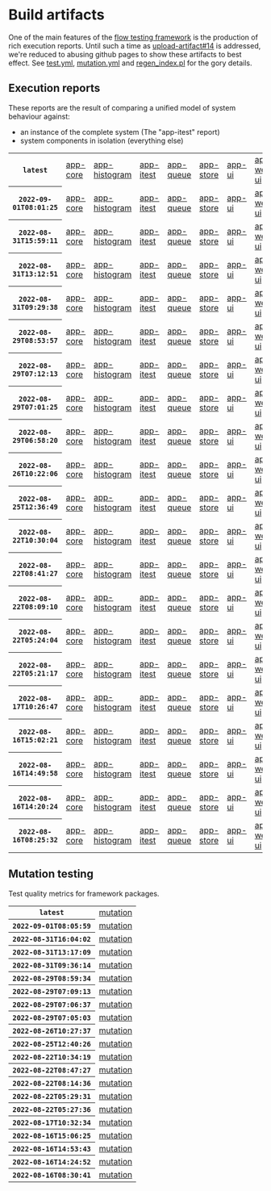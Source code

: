 # Build artifacts

One of the main features of the [flow testing framework](https://github.com/Mastercard/flow) is the production of rich execution reports.
Until such a time as [upload-artifact#14](https://github.com/actions/upload-artifact/issues/14) is addressed, we're reduced to abusing github pages to show these artifacts to best effect.
See [test.yml](https://github.com/Mastercard/flow/blob/main/.github/workflows/test.yml), [mutation.yml](https://github.com/Mastercard/flow/blob/main/.github/workflows/mutation.yml) and [regen_index.pl](https://github.com/Mastercard/flow/blob/pages/regen_index.pl) for the gory details.

## Execution reports

These reports are the result of comparing a unified model of system behaviour against:
 * an instance of the complete system (The "app-itest" report)
 * system components in isolation (everything else)

<!-- start:execution -->
<table>
	<tbody>
		<tr> <th><code>latest</code></th>
			<td><a href="execution/latest/flow_execution_reports/example/app-core/target/mctf/latest/index.html">app-core</a></td>
			<td><a href="execution/latest/flow_execution_reports/example/app-histogram/target/mctf/latest/index.html">app-histogram</a></td>
			<td><a href="execution/latest/flow_execution_reports/example/app-itest/target/mctf/latest/index.html">app-itest</a></td>
			<td><a href="execution/latest/flow_execution_reports/example/app-queue/target/mctf/latest/index.html">app-queue</a></td>
			<td><a href="execution/latest/flow_execution_reports/example/app-store/target/mctf/latest/index.html">app-store</a></td>
			<td><a href="execution/latest/flow_execution_reports/example/app-ui/target/mctf/latest/index.html">app-ui</a></td>
			<td><a href="execution/latest/flow_execution_reports/example/app-web-ui/target/mctf/latest/index.html">app-web-ui</a></td>
		</tr>
		<tr> <th><code>2022-09-01T08:01:25</code></th>
			<td><a href="execution/1662019285/flow_execution_reports/example/app-core/target/mctf/latest/index.html">app-core</a></td>
			<td><a href="execution/1662019285/flow_execution_reports/example/app-histogram/target/mctf/latest/index.html">app-histogram</a></td>
			<td><a href="execution/1662019285/flow_execution_reports/example/app-itest/target/mctf/latest/index.html">app-itest</a></td>
			<td><a href="execution/1662019285/flow_execution_reports/example/app-queue/target/mctf/latest/index.html">app-queue</a></td>
			<td><a href="execution/1662019285/flow_execution_reports/example/app-store/target/mctf/latest/index.html">app-store</a></td>
			<td><a href="execution/1662019285/flow_execution_reports/example/app-ui/target/mctf/latest/index.html">app-ui</a></td>
			<td><a href="execution/1662019285/flow_execution_reports/example/app-web-ui/target/mctf/latest/index.html">app-web-ui</a></td>
		</tr>
		<tr> <th><code>2022-08-31T15:59:11</code></th>
			<td><a href="execution/1661961551/flow_execution_reports/example/app-core/target/mctf/latest/index.html">app-core</a></td>
			<td><a href="execution/1661961551/flow_execution_reports/example/app-histogram/target/mctf/latest/index.html">app-histogram</a></td>
			<td><a href="execution/1661961551/flow_execution_reports/example/app-itest/target/mctf/latest/index.html">app-itest</a></td>
			<td><a href="execution/1661961551/flow_execution_reports/example/app-queue/target/mctf/latest/index.html">app-queue</a></td>
			<td><a href="execution/1661961551/flow_execution_reports/example/app-store/target/mctf/latest/index.html">app-store</a></td>
			<td><a href="execution/1661961551/flow_execution_reports/example/app-ui/target/mctf/latest/index.html">app-ui</a></td>
			<td><a href="execution/1661961551/flow_execution_reports/example/app-web-ui/target/mctf/latest/index.html">app-web-ui</a></td>
		</tr>
		<tr> <th><code>2022-08-31T13:12:51</code></th>
			<td><a href="execution/1661951571/flow_execution_reports/example/app-core/target/mctf/latest/index.html">app-core</a></td>
			<td><a href="execution/1661951571/flow_execution_reports/example/app-histogram/target/mctf/latest/index.html">app-histogram</a></td>
			<td><a href="execution/1661951571/flow_execution_reports/example/app-itest/target/mctf/latest/index.html">app-itest</a></td>
			<td><a href="execution/1661951571/flow_execution_reports/example/app-queue/target/mctf/latest/index.html">app-queue</a></td>
			<td><a href="execution/1661951571/flow_execution_reports/example/app-store/target/mctf/latest/index.html">app-store</a></td>
			<td><a href="execution/1661951571/flow_execution_reports/example/app-ui/target/mctf/latest/index.html">app-ui</a></td>
			<td><a href="execution/1661951571/flow_execution_reports/example/app-web-ui/target/mctf/latest/index.html">app-web-ui</a></td>
		</tr>
		<tr> <th><code>2022-08-31T09:29:38</code></th>
			<td><a href="execution/1661938178/flow_execution_reports/example/app-core/target/mctf/latest/index.html">app-core</a></td>
			<td><a href="execution/1661938178/flow_execution_reports/example/app-histogram/target/mctf/latest/index.html">app-histogram</a></td>
			<td><a href="execution/1661938178/flow_execution_reports/example/app-itest/target/mctf/latest/index.html">app-itest</a></td>
			<td><a href="execution/1661938178/flow_execution_reports/example/app-queue/target/mctf/latest/index.html">app-queue</a></td>
			<td><a href="execution/1661938178/flow_execution_reports/example/app-store/target/mctf/latest/index.html">app-store</a></td>
			<td><a href="execution/1661938178/flow_execution_reports/example/app-ui/target/mctf/latest/index.html">app-ui</a></td>
			<td><a href="execution/1661938178/flow_execution_reports/example/app-web-ui/target/mctf/latest/index.html">app-web-ui</a></td>
		</tr>
		<tr> <th><code>2022-08-29T08:53:57</code></th>
			<td><a href="execution/1661763237/flow_execution_reports/example/app-core/target/mctf/latest/index.html">app-core</a></td>
			<td><a href="execution/1661763237/flow_execution_reports/example/app-histogram/target/mctf/latest/index.html">app-histogram</a></td>
			<td><a href="execution/1661763237/flow_execution_reports/example/app-itest/target/mctf/latest/index.html">app-itest</a></td>
			<td><a href="execution/1661763237/flow_execution_reports/example/app-queue/target/mctf/latest/index.html">app-queue</a></td>
			<td><a href="execution/1661763237/flow_execution_reports/example/app-store/target/mctf/latest/index.html">app-store</a></td>
			<td><a href="execution/1661763237/flow_execution_reports/example/app-ui/target/mctf/latest/index.html">app-ui</a></td>
			<td><a href="execution/1661763237/flow_execution_reports/example/app-web-ui/target/mctf/latest/index.html">app-web-ui</a></td>
		</tr>
		<tr> <th><code>2022-08-29T07:12:13</code></th>
			<td><a href="execution/1661757133/flow_execution_reports/example/app-core/target/mctf/latest/index.html">app-core</a></td>
			<td><a href="execution/1661757133/flow_execution_reports/example/app-histogram/target/mctf/latest/index.html">app-histogram</a></td>
			<td><a href="execution/1661757133/flow_execution_reports/example/app-itest/target/mctf/latest/index.html">app-itest</a></td>
			<td><a href="execution/1661757133/flow_execution_reports/example/app-queue/target/mctf/latest/index.html">app-queue</a></td>
			<td><a href="execution/1661757133/flow_execution_reports/example/app-store/target/mctf/latest/index.html">app-store</a></td>
			<td><a href="execution/1661757133/flow_execution_reports/example/app-ui/target/mctf/latest/index.html">app-ui</a></td>
			<td><a href="execution/1661757133/flow_execution_reports/example/app-web-ui/target/mctf/latest/index.html">app-web-ui</a></td>
		</tr>
		<tr> <th><code>2022-08-29T07:01:25</code></th>
			<td><a href="execution/1661756485/flow_execution_reports/example/app-core/target/mctf/latest/index.html">app-core</a></td>
			<td><a href="execution/1661756485/flow_execution_reports/example/app-histogram/target/mctf/latest/index.html">app-histogram</a></td>
			<td><a href="execution/1661756485/flow_execution_reports/example/app-itest/target/mctf/latest/index.html">app-itest</a></td>
			<td><a href="execution/1661756485/flow_execution_reports/example/app-queue/target/mctf/latest/index.html">app-queue</a></td>
			<td><a href="execution/1661756485/flow_execution_reports/example/app-store/target/mctf/latest/index.html">app-store</a></td>
			<td><a href="execution/1661756485/flow_execution_reports/example/app-ui/target/mctf/latest/index.html">app-ui</a></td>
			<td><a href="execution/1661756485/flow_execution_reports/example/app-web-ui/target/mctf/latest/index.html">app-web-ui</a></td>
		</tr>
		<tr> <th><code>2022-08-29T06:58:20</code></th>
			<td><a href="execution/1661756300/flow_execution_reports/example/app-core/target/mctf/latest/index.html">app-core</a></td>
			<td><a href="execution/1661756300/flow_execution_reports/example/app-histogram/target/mctf/latest/index.html">app-histogram</a></td>
			<td><a href="execution/1661756300/flow_execution_reports/example/app-itest/target/mctf/latest/index.html">app-itest</a></td>
			<td><a href="execution/1661756300/flow_execution_reports/example/app-queue/target/mctf/latest/index.html">app-queue</a></td>
			<td><a href="execution/1661756300/flow_execution_reports/example/app-store/target/mctf/latest/index.html">app-store</a></td>
			<td><a href="execution/1661756300/flow_execution_reports/example/app-ui/target/mctf/latest/index.html">app-ui</a></td>
			<td><a href="execution/1661756300/flow_execution_reports/example/app-web-ui/target/mctf/latest/index.html">app-web-ui</a></td>
		</tr>
		<tr> <th><code>2022-08-26T10:22:06</code></th>
			<td><a href="execution/1661509326/flow_execution_reports/example/app-core/target/mctf/latest/index.html">app-core</a></td>
			<td><a href="execution/1661509326/flow_execution_reports/example/app-histogram/target/mctf/latest/index.html">app-histogram</a></td>
			<td><a href="execution/1661509326/flow_execution_reports/example/app-itest/target/mctf/latest/index.html">app-itest</a></td>
			<td><a href="execution/1661509326/flow_execution_reports/example/app-queue/target/mctf/latest/index.html">app-queue</a></td>
			<td><a href="execution/1661509326/flow_execution_reports/example/app-store/target/mctf/latest/index.html">app-store</a></td>
			<td><a href="execution/1661509326/flow_execution_reports/example/app-ui/target/mctf/latest/index.html">app-ui</a></td>
			<td><a href="execution/1661509326/flow_execution_reports/example/app-web-ui/target/mctf/latest/index.html">app-web-ui</a></td>
		</tr>
		<tr> <th><code>2022-08-25T12:36:49</code></th>
			<td><a href="execution/1661431009/flow_execution_reports/example/app-core/target/mctf/latest/index.html">app-core</a></td>
			<td><a href="execution/1661431009/flow_execution_reports/example/app-histogram/target/mctf/latest/index.html">app-histogram</a></td>
			<td><a href="execution/1661431009/flow_execution_reports/example/app-itest/target/mctf/latest/index.html">app-itest</a></td>
			<td><a href="execution/1661431009/flow_execution_reports/example/app-queue/target/mctf/latest/index.html">app-queue</a></td>
			<td><a href="execution/1661431009/flow_execution_reports/example/app-store/target/mctf/latest/index.html">app-store</a></td>
			<td><a href="execution/1661431009/flow_execution_reports/example/app-ui/target/mctf/latest/index.html">app-ui</a></td>
			<td><a href="execution/1661431009/flow_execution_reports/example/app-web-ui/target/mctf/latest/index.html">app-web-ui</a></td>
		</tr>
		<tr> <th><code>2022-08-22T10:30:04</code></th>
			<td><a href="execution/1661164204/flow_execution_reports/example/app-core/target/mctf/latest/index.html">app-core</a></td>
			<td><a href="execution/1661164204/flow_execution_reports/example/app-histogram/target/mctf/latest/index.html">app-histogram</a></td>
			<td><a href="execution/1661164204/flow_execution_reports/example/app-itest/target/mctf/latest/index.html">app-itest</a></td>
			<td><a href="execution/1661164204/flow_execution_reports/example/app-queue/target/mctf/latest/index.html">app-queue</a></td>
			<td><a href="execution/1661164204/flow_execution_reports/example/app-store/target/mctf/latest/index.html">app-store</a></td>
			<td><a href="execution/1661164204/flow_execution_reports/example/app-ui/target/mctf/latest/index.html">app-ui</a></td>
			<td><a href="execution/1661164204/flow_execution_reports/example/app-web-ui/target/mctf/latest/index.html">app-web-ui</a></td>
		</tr>
		<tr> <th><code>2022-08-22T08:41:27</code></th>
			<td><a href="execution/1661157687/flow_execution_reports/example/app-core/target/mctf/latest/index.html">app-core</a></td>
			<td><a href="execution/1661157687/flow_execution_reports/example/app-histogram/target/mctf/latest/index.html">app-histogram</a></td>
			<td><a href="execution/1661157687/flow_execution_reports/example/app-itest/target/mctf/latest/index.html">app-itest</a></td>
			<td><a href="execution/1661157687/flow_execution_reports/example/app-queue/target/mctf/latest/index.html">app-queue</a></td>
			<td><a href="execution/1661157687/flow_execution_reports/example/app-store/target/mctf/latest/index.html">app-store</a></td>
			<td><a href="execution/1661157687/flow_execution_reports/example/app-ui/target/mctf/latest/index.html">app-ui</a></td>
			<td><a href="execution/1661157687/flow_execution_reports/example/app-web-ui/target/mctf/latest/index.html">app-web-ui</a></td>
		</tr>
		<tr> <th><code>2022-08-22T08:09:10</code></th>
			<td><a href="execution/1661155750/flow_execution_reports/example/app-core/target/mctf/latest/index.html">app-core</a></td>
			<td><a href="execution/1661155750/flow_execution_reports/example/app-histogram/target/mctf/latest/index.html">app-histogram</a></td>
			<td><a href="execution/1661155750/flow_execution_reports/example/app-itest/target/mctf/latest/index.html">app-itest</a></td>
			<td><a href="execution/1661155750/flow_execution_reports/example/app-queue/target/mctf/latest/index.html">app-queue</a></td>
			<td><a href="execution/1661155750/flow_execution_reports/example/app-store/target/mctf/latest/index.html">app-store</a></td>
			<td><a href="execution/1661155750/flow_execution_reports/example/app-ui/target/mctf/latest/index.html">app-ui</a></td>
			<td><a href="execution/1661155750/flow_execution_reports/example/app-web-ui/target/mctf/latest/index.html">app-web-ui</a></td>
		</tr>
		<tr> <th><code>2022-08-22T05:24:04</code></th>
			<td><a href="execution/1661145844/flow_execution_reports/example/app-core/target/mctf/latest/index.html">app-core</a></td>
			<td><a href="execution/1661145844/flow_execution_reports/example/app-histogram/target/mctf/latest/index.html">app-histogram</a></td>
			<td><a href="execution/1661145844/flow_execution_reports/example/app-itest/target/mctf/latest/index.html">app-itest</a></td>
			<td><a href="execution/1661145844/flow_execution_reports/example/app-queue/target/mctf/latest/index.html">app-queue</a></td>
			<td><a href="execution/1661145844/flow_execution_reports/example/app-store/target/mctf/latest/index.html">app-store</a></td>
			<td><a href="execution/1661145844/flow_execution_reports/example/app-ui/target/mctf/latest/index.html">app-ui</a></td>
			<td><a href="execution/1661145844/flow_execution_reports/example/app-web-ui/target/mctf/latest/index.html">app-web-ui</a></td>
		</tr>
		<tr> <th><code>2022-08-22T05:21:17</code></th>
			<td><a href="execution/1661145677/flow_execution_reports/example/app-core/target/mctf/latest/index.html">app-core</a></td>
			<td><a href="execution/1661145677/flow_execution_reports/example/app-histogram/target/mctf/latest/index.html">app-histogram</a></td>
			<td><a href="execution/1661145677/flow_execution_reports/example/app-itest/target/mctf/latest/index.html">app-itest</a></td>
			<td><a href="execution/1661145677/flow_execution_reports/example/app-queue/target/mctf/latest/index.html">app-queue</a></td>
			<td><a href="execution/1661145677/flow_execution_reports/example/app-store/target/mctf/latest/index.html">app-store</a></td>
			<td><a href="execution/1661145677/flow_execution_reports/example/app-ui/target/mctf/latest/index.html">app-ui</a></td>
			<td><a href="execution/1661145677/flow_execution_reports/example/app-web-ui/target/mctf/latest/index.html">app-web-ui</a></td>
		</tr>
		<tr> <th><code>2022-08-17T10:26:47</code></th>
			<td><a href="execution/1660732007/flow_execution_reports/example/app-core/target/mctf/latest/index.html">app-core</a></td>
			<td><a href="execution/1660732007/flow_execution_reports/example/app-histogram/target/mctf/latest/index.html">app-histogram</a></td>
			<td><a href="execution/1660732007/flow_execution_reports/example/app-itest/target/mctf/latest/index.html">app-itest</a></td>
			<td><a href="execution/1660732007/flow_execution_reports/example/app-queue/target/mctf/latest/index.html">app-queue</a></td>
			<td><a href="execution/1660732007/flow_execution_reports/example/app-store/target/mctf/latest/index.html">app-store</a></td>
			<td><a href="execution/1660732007/flow_execution_reports/example/app-ui/target/mctf/latest/index.html">app-ui</a></td>
			<td><a href="execution/1660732007/flow_execution_reports/example/app-web-ui/target/mctf/latest/index.html">app-web-ui</a></td>
		</tr>
		<tr> <th><code>2022-08-16T15:02:21</code></th>
			<td><a href="execution/1660662141/flow_execution_reports/example/app-core/target/mctf/latest/index.html">app-core</a></td>
			<td><a href="execution/1660662141/flow_execution_reports/example/app-histogram/target/mctf/latest/index.html">app-histogram</a></td>
			<td><a href="execution/1660662141/flow_execution_reports/example/app-itest/target/mctf/latest/index.html">app-itest</a></td>
			<td><a href="execution/1660662141/flow_execution_reports/example/app-queue/target/mctf/latest/index.html">app-queue</a></td>
			<td><a href="execution/1660662141/flow_execution_reports/example/app-store/target/mctf/latest/index.html">app-store</a></td>
			<td><a href="execution/1660662141/flow_execution_reports/example/app-ui/target/mctf/latest/index.html">app-ui</a></td>
			<td><a href="execution/1660662141/flow_execution_reports/example/app-web-ui/target/mctf/latest/index.html">app-web-ui</a></td>
		</tr>
		<tr> <th><code>2022-08-16T14:49:58</code></th>
			<td><a href="execution/1660661398/flow_execution_reports/example/app-core/target/mctf/latest/index.html">app-core</a></td>
			<td><a href="execution/1660661398/flow_execution_reports/example/app-histogram/target/mctf/latest/index.html">app-histogram</a></td>
			<td><a href="execution/1660661398/flow_execution_reports/example/app-itest/target/mctf/latest/index.html">app-itest</a></td>
			<td><a href="execution/1660661398/flow_execution_reports/example/app-queue/target/mctf/latest/index.html">app-queue</a></td>
			<td><a href="execution/1660661398/flow_execution_reports/example/app-store/target/mctf/latest/index.html">app-store</a></td>
			<td><a href="execution/1660661398/flow_execution_reports/example/app-ui/target/mctf/latest/index.html">app-ui</a></td>
			<td><a href="execution/1660661398/flow_execution_reports/example/app-web-ui/target/mctf/latest/index.html">app-web-ui</a></td>
		</tr>
		<tr> <th><code>2022-08-16T14:20:24</code></th>
			<td><a href="execution/1660659624/flow_execution_reports/example/app-core/target/mctf/latest/index.html">app-core</a></td>
			<td><a href="execution/1660659624/flow_execution_reports/example/app-histogram/target/mctf/latest/index.html">app-histogram</a></td>
			<td><a href="execution/1660659624/flow_execution_reports/example/app-itest/target/mctf/latest/index.html">app-itest</a></td>
			<td><a href="execution/1660659624/flow_execution_reports/example/app-queue/target/mctf/latest/index.html">app-queue</a></td>
			<td><a href="execution/1660659624/flow_execution_reports/example/app-store/target/mctf/latest/index.html">app-store</a></td>
			<td><a href="execution/1660659624/flow_execution_reports/example/app-ui/target/mctf/latest/index.html">app-ui</a></td>
			<td><a href="execution/1660659624/flow_execution_reports/example/app-web-ui/target/mctf/latest/index.html">app-web-ui</a></td>
		</tr>
		<tr> <th><code>2022-08-16T08:25:32</code></th>
			<td><a href="execution/1660638332/flow_execution_reports/example/app-core/target/mctf/latest/index.html">app-core</a></td>
			<td><a href="execution/1660638332/flow_execution_reports/example/app-histogram/target/mctf/latest/index.html">app-histogram</a></td>
			<td><a href="execution/1660638332/flow_execution_reports/example/app-itest/target/mctf/latest/index.html">app-itest</a></td>
			<td><a href="execution/1660638332/flow_execution_reports/example/app-queue/target/mctf/latest/index.html">app-queue</a></td>
			<td><a href="execution/1660638332/flow_execution_reports/example/app-store/target/mctf/latest/index.html">app-store</a></td>
			<td><a href="execution/1660638332/flow_execution_reports/example/app-ui/target/mctf/latest/index.html">app-ui</a></td>
			<td><a href="execution/1660638332/flow_execution_reports/example/app-web-ui/target/mctf/latest/index.html">app-web-ui</a></td>
		</tr>
	</tbody>
</table>
<!-- end:execution -->

## Mutation testing

Test quality metrics for framework packages.

<!-- start:mutation -->
<table>
	<tbody>
		<tr> <th><code>latest</code></th>
			<td><a href="mutation/latest/mutation_report/index.html">mutation</a></td>
		</tr>
		<tr> <th><code>2022-09-01T08:05:59</code></th>
			<td><a href="mutation/1662019559/mutation_report/index.html">mutation</a></td>
		</tr>
		<tr> <th><code>2022-08-31T16:04:02</code></th>
			<td><a href="mutation/1661961842/mutation_report/index.html">mutation</a></td>
		</tr>
		<tr> <th><code>2022-08-31T13:17:09</code></th>
			<td><a href="mutation/1661951829/mutation_report/index.html">mutation</a></td>
		</tr>
		<tr> <th><code>2022-08-31T09:36:14</code></th>
			<td><a href="mutation/1661938574/mutation_report/index.html">mutation</a></td>
		</tr>
		<tr> <th><code>2022-08-29T08:59:34</code></th>
			<td><a href="mutation/1661763574/mutation_report/index.html">mutation</a></td>
		</tr>
		<tr> <th><code>2022-08-29T07:09:13</code></th>
			<td><a href="mutation/1661756953/mutation_report/index.html">mutation</a></td>
		</tr>
		<tr> <th><code>2022-08-29T07:06:37</code></th>
			<td><a href="mutation/1661756797/mutation_report/index.html">mutation</a></td>
		</tr>
		<tr> <th><code>2022-08-29T07:05:03</code></th>
			<td><a href="mutation/1661756703/mutation_report/index.html">mutation</a></td>
		</tr>
		<tr> <th><code>2022-08-26T10:27:37</code></th>
			<td><a href="mutation/1661509657/mutation_report/index.html">mutation</a></td>
		</tr>
		<tr> <th><code>2022-08-25T12:40:26</code></th>
			<td><a href="mutation/1661431226/mutation_report/index.html">mutation</a></td>
		</tr>
		<tr> <th><code>2022-08-22T10:34:19</code></th>
			<td><a href="mutation/1661164459/mutation_report/index.html">mutation</a></td>
		</tr>
		<tr> <th><code>2022-08-22T08:47:27</code></th>
			<td><a href="mutation/1661158047/mutation_report/index.html">mutation</a></td>
		</tr>
		<tr> <th><code>2022-08-22T08:14:36</code></th>
			<td><a href="mutation/1661156076/mutation_report/index.html">mutation</a></td>
		</tr>
		<tr> <th><code>2022-08-22T05:29:31</code></th>
			<td><a href="mutation/1661146171/mutation_report/index.html">mutation</a></td>
		</tr>
		<tr> <th><code>2022-08-22T05:27:36</code></th>
			<td><a href="mutation/1661146056/mutation_report/index.html">mutation</a></td>
		</tr>
		<tr> <th><code>2022-08-17T10:32:34</code></th>
			<td><a href="mutation/1660732354/mutation_report/index.html">mutation</a></td>
		</tr>
		<tr> <th><code>2022-08-16T15:06:25</code></th>
			<td><a href="mutation/1660662385/mutation_report/index.html">mutation</a></td>
		</tr>
		<tr> <th><code>2022-08-16T14:53:43</code></th>
			<td><a href="mutation/1660661623/mutation_report/index.html">mutation</a></td>
		</tr>
		<tr> <th><code>2022-08-16T14:24:52</code></th>
			<td><a href="mutation/1660659892/mutation_report/index.html">mutation</a></td>
		</tr>
		<tr> <th><code>2022-08-16T08:30:41</code></th>
			<td><a href="mutation/1660638641/mutation_report/index.html">mutation</a></td>
		</tr>
	</tbody>
</table>
<!-- end:mutation -->
